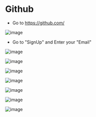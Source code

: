 # Github

- Go to https://github.com/

![image](https://user-images.githubusercontent.com/72465090/225887758-aca08eb1-3324-4bcf-b676-916256a5db08.png)

- Go to "SignUp" and Enter your "Email"

![image](https://user-images.githubusercontent.com/72465090/225888325-fb018e6f-0363-44da-9b3f-010f6db0611c.png)

![image](https://user-images.githubusercontent.com/72465090/225888984-09f20def-39f1-482e-933b-4d42f70531df.png)

![image](https://user-images.githubusercontent.com/72465090/225889083-829a9915-5978-4fe0-9744-e7bf180ab97f.png)

![image](https://user-images.githubusercontent.com/72465090/225889256-2ada410f-06b7-48dc-9b25-360bf31ab689.png)

![image](https://user-images.githubusercontent.com/72465090/225889681-12218196-5172-40d8-ae29-d80a5b489c1d.png)

![image](https://user-images.githubusercontent.com/72465090/225889741-150928d9-bc34-42e2-a784-09f848961e60.png)

![image](https://user-images.githubusercontent.com/72465090/225889840-dab9e652-1e6d-4dcb-acaf-5fed3b103a80.png)

